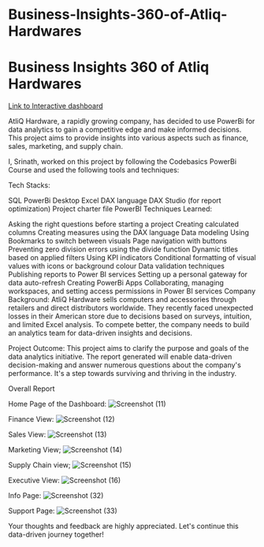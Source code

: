 # Business-Insights-360-of-Atliq-Hardwares
# Business Insights 360 of Atliq Hardwares

[Link to Interactive dashboard](https://app.powerbi.com/view?r=eyJrIjoiYzIwOGQxNTYtNTQ0OC00ZWQxLTk2OTYtMzU5ZmNjOGZhYzBjIiwidCI6ImM2ZTU0OWIzLTVmNDUtNDAzMi1hYWU5LWQ0MjQ0ZGM1YjJjNCJ9)

AtliQ Hardware, a rapidly growing company, has decided to use PowerBi for data analytics to gain a competitive edge and make informed decisions. This project aims to provide insights into various aspects such as finance, sales, marketing, and supply chain.

I, Srinath, worked on this project by following the Codebasics PowerBi Course and used the following tools and techniques:

Tech Stacks:

SQL
PowerBi Desktop
Excel
DAX language
DAX Studio (for report optimization)
Project charter file
PowerBI Techniques Learned:

Asking the right questions before starting a project
Creating calculated columns
Creating measures using the DAX language
Data modeling
Using Bookmarks to switch between visuals
Page navigation with buttons
Preventing zero division errors using the divide function
Dynamic titles based on applied filters
Using KPI indicators
Conditional formatting of visual values with icons or background colour
Data validation techniques
Publishing reports to Power BI services
Setting up a personal gateway for data auto-refresh
Creating PowerBi Apps
Collaborating, managing workspaces, and setting access permissions in Power BI services
Company Background: AtliQ Hardware sells computers and accessories through retailers and direct distributors worldwide. They recently faced unexpected losses in their American store due to decisions based on surveys, intuition, and limited Excel analysis. To compete better, the company needs to build an analytics team for data-driven insights and decisions.

Project Outcome: This project aims to clarify the purpose and goals of the data analytics initiative. The report generated will enable data-driven decision-making and answer numerous questions about the company's performance. It's a step towards surviving and thriving in the industry.

Overall Report

Home Page of the Dashboard:
![Screenshot (11)](https://github.com/sivajetteboina/Power-BI--Business-Insights-360/assets/144469525/b6516f1a-e0a1-44b1-9c49-03144d9fdc53)

Finance View:
![Screenshot (12)](https://github.com/sivajetteboina/Power-BI--Business-Insights-360/assets/144469525/d2f7b72e-ca50-4f7e-804a-b3369df3a61a)

Sales View:
![Screenshot (13)](https://github.com/sivajetteboina/Power-BI--Business-Insights-360/assets/144469525/de70d604-125d-433b-978e-ad579e6d1909)

Marketing View;
![Screenshot (14)](https://github.com/sivajetteboina/Power-BI--Business-Insights-360/assets/144469525/54ee20b6-a54c-4a33-bb77-cad4ac79cf7f)

Supply Chain view;
![Screenshot (15)](https://github.com/sivajetteboina/Power-BI--Business-Insights-360/assets/144469525/7e7503d9-a7ae-47aa-9798-006ada51b9f0)

Executive View:
![Screenshot (16)](https://github.com/sivajetteboina/Power-BI--Business-Insights-360/assets/144469525/255d3ac8-aa50-4a88-b36c-46b7a2b49eae)

Info Page:
![Screenshot (32)](https://github.com/sivajetteboina/Power-BI--Business-Insights-360/assets/144469525/ecd39196-4570-4a75-906d-dcf6deae802e)

Support Page:
![Screenshot (33)](https://github.com/sivajetteboina/Power-BI--Business-Insights-360/assets/144469525/396e22ca-67b4-4c3b-b3b4-0f7baa533cf8)

Your thoughts and feedback are highly appreciated. Let's continue this data-driven journey together!







